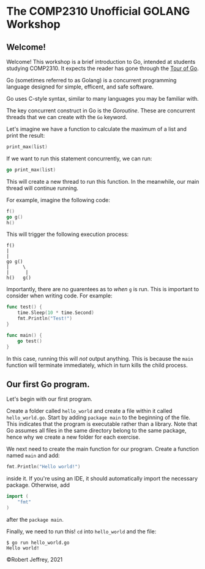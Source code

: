 # The COMP2310 Unofficial GOLANG Workshop

## Welcome!

Welcome! This workshop is a brief introduction to Go, intended at students studying COMP2310. It expects the reader has gone through the [Tour of Go](https://tour.golang.org/).

Go (sometimes referred to as Golang) is a concurrent programming language designed for simple, efficent, and safe software.

Go uses C-style syntax, similar to many languages you may be familiar with.

The key concurrent construct in Go is the *Goroutine*. These are concurrent threads that we can create with the `Go` keyword.

Let's imagine we have a function to calculate the maximum of a list and print the result:

```go
print_max(list)
```

If we want to run this statement concurrently, we can run:

```go
go print_max(list)
```

This will create a new thread to run this function. In the meanwhile, our main thread will continue running.

For example, imagine the following code:

```go
f()
go g()
h()
```

This will trigger the following execution process:

```
f()
|
|
go g()
|     \
|      |
h()   g()
```

Importantly, there are no guarentees as to *when* `g` is run. This is important to consider when writing code. For example:

```go
func test() {
	time.Sleep(10 * time.Second)
	fmt.Println("Test!")
}

func main() {
	go test()
}
```
In this case, running this will *not* output anything. This is because the `main` function will terminate immediately, which in turn kills the child process.

## Our first Go program.

Let's begin with our first program.

Create a folder called `hello_world` and create a file within it called `hello_world.go`. Start by adding `package main` to the beginning of the file. This indicates that the program is executable rather than a library. Note that Go assumes all files in the same directory belong to the same package, hence why we create a new folder for each exercise.

We next need to create the main function for our program. Create a function named `main` and add:
```go
fmt.Println("Hello world!")
```
inside it. If you're using an IDE, it should automatically import the necessary package. Otherwise, add
```go
import (
	"fmt"
)
```
after the `package main`.

Finally, we need to run this! `cd` into `hello_world` and the file:
```shell
$ go run hello_world.go
Hello world!
```

&copy;Robert Jeffrey, 2021